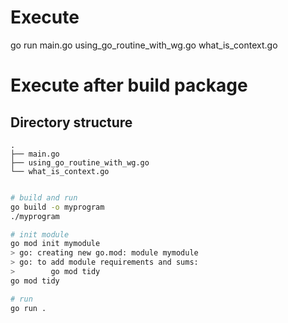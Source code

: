 # Execute
go run main.go using_go_routine_with_wg.go what_is_context.go

# Execute after build package

## Directory structure
```
.
├── main.go
├── using_go_routine_with_wg.go
└── what_is_context.go
```

```bash

# build and run
go build -o myprogram
./myprogram

# init module
go mod init mymodule
> go: creating new go.mod: module mymodule
> go: to add module requirements and sums:
>        go mod tidy
go mod tidy

# run
go run .
```

